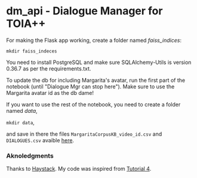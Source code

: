 # dm_api - Dialogue Manager for TOIA++

For making the Flask app working, create a folder named *faiss_indices*:

```mkdir faiss_indeces```

You need to install PostgreSQL and make sure SQLAlchemy-Utils is version 0.36.7 as per the requirements.txt.

To update the db for including Margarita's avatar, run the first part of the notebook (until "Dialogue Mgr can stop here"). Make sure to use the Margarita avatar id as the db dame!

If you want to use the rest of the notebook, you need to create a folder named *data*,

```mkdir data```,

and save in there the files `MargaritaCorpusKB_video_id.csv` and `DIALOGUES.csv` avaible <a href="https://drive.google.com/drive/folders/1KfPgHZ5NXjKPYAZToYExL6e8DHAxPfC8?usp=sharing" target="_blank" rel="noopener noreferrer">here</a>.

### Aknoledgments ###
Thanks to [Haystack](https://haystack.deepset.ai/). My code was inspired from [Tutorial 4](https://haystack.deepset.ai/docs/latest/tutorial4md).
